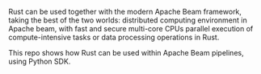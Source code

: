 Rust can be used together with the modern Apache Beam framework, taking the best of the two worlds: distributed computing environment in Apache beam, with fast and secure multi-core CPUs parallel execution of compute-intensive tasks or data processing operations in Rust.

This repo shows how Rust can be used within Apache Beam pipelines, using Python SDK.
